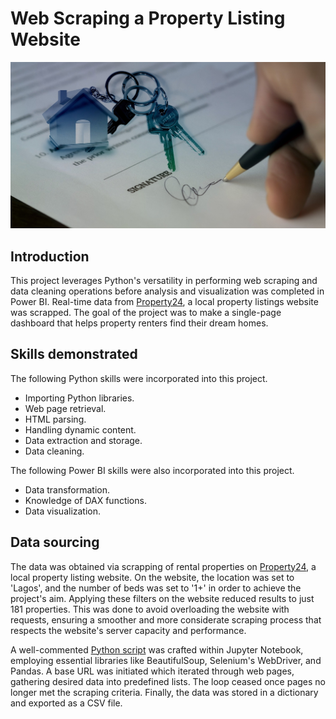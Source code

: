 # Web Scraping a Property Listing Website
![](intro.jpg)
## Introduction
This project leverages Python's versatility in performing web scraping and data cleaning operations before analysis and visualization was completed in Power BI. Real-time data from [Property24](https://www.property24.com.ng/1-bedroom-properties-to-rent-in-lagos-p37?), a local property listings website was scrapped. The goal of the project was to make a single-page dashboard that helps property renters find their dream homes.
## Skills demonstrated
The following Python skills were incorporated into this project.
- Importing Python libraries.
- Web page retrieval.
- HTML parsing.
- Handling dynamic content.
- Data extraction and storage.
- Data cleaning.

The following Power BI skills were also incorporated into this project.
- Data transformation.
- Knowledge of DAX functions.
- Data visualization.
## Data sourcing
The data was obtained via scrapping of rental properties on [Property24](https://www.property24.com.ng/1-bedroom-properties-to-rent-in-lagos-p37?), a local property listing website. On the website, the location was set to 'Lagos', and the number of beds was set to '1+' in order to achieve the project's aim. Applying these filters on the website reduced results to just 181 properties. This was done to avoid overloading the website with requests, ensuring a smoother and more considerate scraping process that respects the website's server capacity and performance.

A well-commented [Python script](https://github.com/emmywritescode/Web-Scraping-a-Property-Listing-Website/blob/main/Web%20Scraping%20a%20Property%20Listing%20Website.ipynb) was crafted within Jupyter Notebook, employing essential libraries like BeautifulSoup, Selenium's WebDriver, and Pandas. A base URL  was initiated which iterated through web pages, gathering desired data into predefined lists. The loop ceased once pages no longer met the scraping criteria. Finally, the data was stored in a dictionary and exported as a CSV file.










